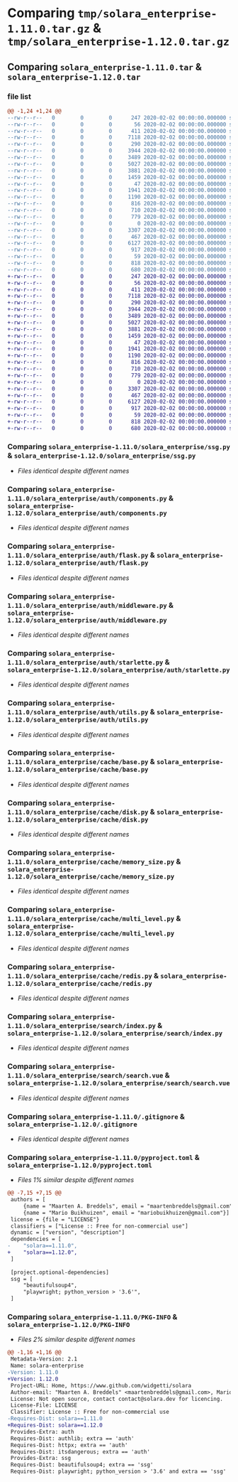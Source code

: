 # Comparing `tmp/solara_enterprise-1.11.0.tar.gz` & `tmp/solara_enterprise-1.12.0.tar.gz`

## Comparing `solara_enterprise-1.11.0.tar` & `solara_enterprise-1.12.0.tar`

### file list

```diff
@@ -1,24 +1,24 @@
--rw-r--r--   0        0        0      247 2020-02-02 00:00:00.000000 solara_enterprise-1.11.0/RELEASE.md
--rw-r--r--   0        0        0       56 2020-02-02 00:00:00.000000 solara_enterprise-1.11.0/solara_enterprise/__init__.py
--rw-r--r--   0        0        0      411 2020-02-02 00:00:00.000000 solara_enterprise-1.11.0/solara_enterprise/license.py
--rw-r--r--   0        0        0     7118 2020-02-02 00:00:00.000000 solara_enterprise-1.11.0/solara_enterprise/ssg.py
--rw-r--r--   0        0        0      290 2020-02-02 00:00:00.000000 solara_enterprise-1.11.0/solara_enterprise/auth/__init__.py
--rw-r--r--   0        0        0     3944 2020-02-02 00:00:00.000000 solara_enterprise-1.11.0/solara_enterprise/auth/components.py
--rw-r--r--   0        0        0     3489 2020-02-02 00:00:00.000000 solara_enterprise-1.11.0/solara_enterprise/auth/flask.py
--rw-r--r--   0        0        0     5027 2020-02-02 00:00:00.000000 solara_enterprise-1.11.0/solara_enterprise/auth/middleware.py
--rw-r--r--   0        0        0     3881 2020-02-02 00:00:00.000000 solara_enterprise-1.11.0/solara_enterprise/auth/starlette.py
--rw-r--r--   0        0        0     1459 2020-02-02 00:00:00.000000 solara_enterprise-1.11.0/solara_enterprise/auth/utils.py
--rw-r--r--   0        0        0       47 2020-02-02 00:00:00.000000 solara_enterprise-1.11.0/solara_enterprise/cache/__init__.py
--rw-r--r--   0        0        0     1941 2020-02-02 00:00:00.000000 solara_enterprise-1.11.0/solara_enterprise/cache/base.py
--rw-r--r--   0        0        0     1190 2020-02-02 00:00:00.000000 solara_enterprise-1.11.0/solara_enterprise/cache/disk.py
--rw-r--r--   0        0        0      816 2020-02-02 00:00:00.000000 solara_enterprise-1.11.0/solara_enterprise/cache/memory_size.py
--rw-r--r--   0        0        0      710 2020-02-02 00:00:00.000000 solara_enterprise-1.11.0/solara_enterprise/cache/multi_level.py
--rw-r--r--   0        0        0      779 2020-02-02 00:00:00.000000 solara_enterprise-1.11.0/solara_enterprise/cache/redis.py
--rw-r--r--   0        0        0        0 2020-02-02 00:00:00.000000 solara_enterprise-1.11.0/solara_enterprise/search/__init__.py
--rw-r--r--   0        0        0     3307 2020-02-02 00:00:00.000000 solara_enterprise-1.11.0/solara_enterprise/search/index.py
--rw-r--r--   0        0        0      467 2020-02-02 00:00:00.000000 solara_enterprise-1.11.0/solara_enterprise/search/search.py
--rw-r--r--   0        0        0     6127 2020-02-02 00:00:00.000000 solara_enterprise-1.11.0/solara_enterprise/search/search.vue
--rw-r--r--   0        0        0      917 2020-02-02 00:00:00.000000 solara_enterprise-1.11.0/.gitignore
--rw-r--r--   0        0        0       59 2020-02-02 00:00:00.000000 solara_enterprise-1.11.0/LICENSE
--rw-r--r--   0        0        0      818 2020-02-02 00:00:00.000000 solara_enterprise-1.11.0/pyproject.toml
--rw-r--r--   0        0        0      680 2020-02-02 00:00:00.000000 solara_enterprise-1.11.0/PKG-INFO
+-rw-r--r--   0        0        0      247 2020-02-02 00:00:00.000000 solara_enterprise-1.12.0/RELEASE.md
+-rw-r--r--   0        0        0       56 2020-02-02 00:00:00.000000 solara_enterprise-1.12.0/solara_enterprise/__init__.py
+-rw-r--r--   0        0        0      411 2020-02-02 00:00:00.000000 solara_enterprise-1.12.0/solara_enterprise/license.py
+-rw-r--r--   0        0        0     7118 2020-02-02 00:00:00.000000 solara_enterprise-1.12.0/solara_enterprise/ssg.py
+-rw-r--r--   0        0        0      290 2020-02-02 00:00:00.000000 solara_enterprise-1.12.0/solara_enterprise/auth/__init__.py
+-rw-r--r--   0        0        0     3944 2020-02-02 00:00:00.000000 solara_enterprise-1.12.0/solara_enterprise/auth/components.py
+-rw-r--r--   0        0        0     3489 2020-02-02 00:00:00.000000 solara_enterprise-1.12.0/solara_enterprise/auth/flask.py
+-rw-r--r--   0        0        0     5027 2020-02-02 00:00:00.000000 solara_enterprise-1.12.0/solara_enterprise/auth/middleware.py
+-rw-r--r--   0        0        0     3881 2020-02-02 00:00:00.000000 solara_enterprise-1.12.0/solara_enterprise/auth/starlette.py
+-rw-r--r--   0        0        0     1459 2020-02-02 00:00:00.000000 solara_enterprise-1.12.0/solara_enterprise/auth/utils.py
+-rw-r--r--   0        0        0       47 2020-02-02 00:00:00.000000 solara_enterprise-1.12.0/solara_enterprise/cache/__init__.py
+-rw-r--r--   0        0        0     1941 2020-02-02 00:00:00.000000 solara_enterprise-1.12.0/solara_enterprise/cache/base.py
+-rw-r--r--   0        0        0     1190 2020-02-02 00:00:00.000000 solara_enterprise-1.12.0/solara_enterprise/cache/disk.py
+-rw-r--r--   0        0        0      816 2020-02-02 00:00:00.000000 solara_enterprise-1.12.0/solara_enterprise/cache/memory_size.py
+-rw-r--r--   0        0        0      710 2020-02-02 00:00:00.000000 solara_enterprise-1.12.0/solara_enterprise/cache/multi_level.py
+-rw-r--r--   0        0        0      779 2020-02-02 00:00:00.000000 solara_enterprise-1.12.0/solara_enterprise/cache/redis.py
+-rw-r--r--   0        0        0        0 2020-02-02 00:00:00.000000 solara_enterprise-1.12.0/solara_enterprise/search/__init__.py
+-rw-r--r--   0        0        0     3307 2020-02-02 00:00:00.000000 solara_enterprise-1.12.0/solara_enterprise/search/index.py
+-rw-r--r--   0        0        0      467 2020-02-02 00:00:00.000000 solara_enterprise-1.12.0/solara_enterprise/search/search.py
+-rw-r--r--   0        0        0     6127 2020-02-02 00:00:00.000000 solara_enterprise-1.12.0/solara_enterprise/search/search.vue
+-rw-r--r--   0        0        0      917 2020-02-02 00:00:00.000000 solara_enterprise-1.12.0/.gitignore
+-rw-r--r--   0        0        0       59 2020-02-02 00:00:00.000000 solara_enterprise-1.12.0/LICENSE
+-rw-r--r--   0        0        0      818 2020-02-02 00:00:00.000000 solara_enterprise-1.12.0/pyproject.toml
+-rw-r--r--   0        0        0      680 2020-02-02 00:00:00.000000 solara_enterprise-1.12.0/PKG-INFO
```

### Comparing `solara_enterprise-1.11.0/solara_enterprise/ssg.py` & `solara_enterprise-1.12.0/solara_enterprise/ssg.py`

 * *Files identical despite different names*

### Comparing `solara_enterprise-1.11.0/solara_enterprise/auth/components.py` & `solara_enterprise-1.12.0/solara_enterprise/auth/components.py`

 * *Files identical despite different names*

### Comparing `solara_enterprise-1.11.0/solara_enterprise/auth/flask.py` & `solara_enterprise-1.12.0/solara_enterprise/auth/flask.py`

 * *Files identical despite different names*

### Comparing `solara_enterprise-1.11.0/solara_enterprise/auth/middleware.py` & `solara_enterprise-1.12.0/solara_enterprise/auth/middleware.py`

 * *Files identical despite different names*

### Comparing `solara_enterprise-1.11.0/solara_enterprise/auth/starlette.py` & `solara_enterprise-1.12.0/solara_enterprise/auth/starlette.py`

 * *Files identical despite different names*

### Comparing `solara_enterprise-1.11.0/solara_enterprise/auth/utils.py` & `solara_enterprise-1.12.0/solara_enterprise/auth/utils.py`

 * *Files identical despite different names*

### Comparing `solara_enterprise-1.11.0/solara_enterprise/cache/base.py` & `solara_enterprise-1.12.0/solara_enterprise/cache/base.py`

 * *Files identical despite different names*

### Comparing `solara_enterprise-1.11.0/solara_enterprise/cache/disk.py` & `solara_enterprise-1.12.0/solara_enterprise/cache/disk.py`

 * *Files identical despite different names*

### Comparing `solara_enterprise-1.11.0/solara_enterprise/cache/memory_size.py` & `solara_enterprise-1.12.0/solara_enterprise/cache/memory_size.py`

 * *Files identical despite different names*

### Comparing `solara_enterprise-1.11.0/solara_enterprise/cache/multi_level.py` & `solara_enterprise-1.12.0/solara_enterprise/cache/multi_level.py`

 * *Files identical despite different names*

### Comparing `solara_enterprise-1.11.0/solara_enterprise/cache/redis.py` & `solara_enterprise-1.12.0/solara_enterprise/cache/redis.py`

 * *Files identical despite different names*

### Comparing `solara_enterprise-1.11.0/solara_enterprise/search/index.py` & `solara_enterprise-1.12.0/solara_enterprise/search/index.py`

 * *Files identical despite different names*

### Comparing `solara_enterprise-1.11.0/solara_enterprise/search/search.vue` & `solara_enterprise-1.12.0/solara_enterprise/search/search.vue`

 * *Files identical despite different names*

### Comparing `solara_enterprise-1.11.0/.gitignore` & `solara_enterprise-1.12.0/.gitignore`

 * *Files identical despite different names*

### Comparing `solara_enterprise-1.11.0/pyproject.toml` & `solara_enterprise-1.12.0/pyproject.toml`

 * *Files 1% similar despite different names*

```diff
@@ -7,15 +7,15 @@
 authors = [
     {name = "Maarten A. Breddels", email = "maartenbreddels@gmail.com"},
     {name = "Mario Buikhuizen", email = "mariobuikhuizen@gmail.com"}]
 license = {file = "LICENSE"}
 classifiers = ["License :: Free for non-commercial use"]
 dynamic = ["version", "description"]
 dependencies = [
-    "solara==1.11.0",
+    "solara==1.12.0",
 ]
 
 [project.optional-dependencies]
 ssg = [
     "beautifulsoup4",
     "playwright; python_version > '3.6'",
 ]
```

### Comparing `solara_enterprise-1.11.0/PKG-INFO` & `solara_enterprise-1.12.0/PKG-INFO`

 * *Files 2% similar despite different names*

```diff
@@ -1,16 +1,16 @@
 Metadata-Version: 2.1
 Name: solara-enterprise
-Version: 1.11.0
+Version: 1.12.0
 Project-URL: Home, https://www.github.com/widgetti/solara
 Author-email: "Maarten A. Breddels" <maartenbreddels@gmail.com>, Mario Buikhuizen <mariobuikhuizen@gmail.com>
 License: Not open source, contact contact@solara.dev for licencing.
 License-File: LICENSE
 Classifier: License :: Free for non-commercial use
-Requires-Dist: solara==1.11.0
+Requires-Dist: solara==1.12.0
 Provides-Extra: auth
 Requires-Dist: authlib; extra == 'auth'
 Requires-Dist: httpx; extra == 'auth'
 Requires-Dist: itsdangerous; extra == 'auth'
 Provides-Extra: ssg
 Requires-Dist: beautifulsoup4; extra == 'ssg'
 Requires-Dist: playwright; python_version > '3.6' and extra == 'ssg'
```


